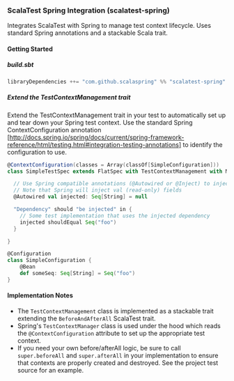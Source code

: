 ### ScalaTest Spring Integration (scalatest-spring)

Integrates ScalaTest with Spring to manage test context lifecycle.
Uses standard Spring annotations and a stackable Scala trait.

#### Getting Started

##### build.sbt

````scala
libraryDependencies ++= "com.github.scalaspring" %% "scalatest-spring" % "0.2.0"
````

##### Extend the TestContextManagement trait

Extend the TestContextManagement trait in your test to automatically set up and tear down your Spring test context.
Use the standard Spring ContextConfiguration annotation [http://docs.spring.io/spring/docs/current/spring-framework-reference/html/testing.html#integration-testing-annotations]
to identify the configuration to use.

````scala
@ContextConfiguration(classes = Array(classOf[SimpleConfiguration]))
class SimpleTestSpec extends FlatSpec with TestContextManagement with Matchers {

  // Use Spring compatible annotations (@Autowired or @Inject) to inject necessary dependencies
  // Note that Spring will inject val (read-only) fields
  @Autowired val injected: Seq[String] = null

  "Dependency" should "be injected" in {
    // Some test implementation that uses the injected dependency
    injected shouldEqual Seq("foo")
  }

}

@Configuration
class SimpleConfiguration {
    @Bean
    def someSeq: Seq[String] = Seq("foo")
}
````

#### Implementation Notes

* The `TestContextManagement` class is implemented as a stackable trait extending the `BeforeAndAfterAll` ScalaTest trait.
* Spring's `TestContextManager` class is used under the hood which reads the `@ContextConfiguration` attribute to set up the appropriate test context.
* If you need your own before/afterAll logic, be sure to call `super.beforeAll` and `super.afterAll` in your implementation to ensure that contexts are properly created and destroyed. See the project test source for an example.
